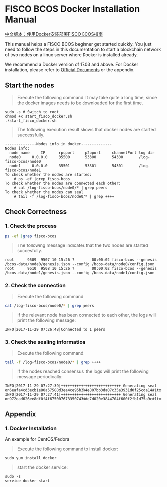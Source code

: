 # FISCO BCOS Docker Installation Manual

[中文版本：使用Docker安装部署FISCO BCOS指南](https://github.com/FISCO-BCOS/FISCO-BCOS/tree/master/docker)

This manual helps a  FISCO BCOS beginner get started quickly. You just need to follow the steps in this documentation to start a blockchain network of two nodes on a linux server where Docker is installed already.

We recommend a Docker version of 17.03 and above. For Docker installation, please refer to [Official Documents](https://docs.docker.com/) or the appendix.

## Start the nodes

> Execute the following command. It may take quite a long time, since the docker images needs to be downloaded for the first time.

```shell
sudo -s # Switch to root
chmod +x start_fisco_docker.sh
./start_fisco_docker.sh
```

> The following execution result shows that docker nodes are started successfully.

```log
--------------Nodes info in docker--------------
Nodes info:
  node name 	IP		rpcport		p2pport		channelPort	log dir
  node0		0.0.0.0		35500		53300		54300		/log-fisco-bcos/node0
  node1		0.0.0.0		35501		53301		54301		/log-fisco-bcos/node1
To check whether the nodes are started:
	# ps -ef |grep fisco-bcos
To check whether the nodes are connected each other:
	# cat /log-fisco-bcos/node0/* | grep peers
To check whether the nodes can seal: 
	# tail -f /log-fisco-bcos/node0/* | grep ++++
```

## Check Correctness

### 1. Check the process

```sh
ps -ef |grep fisco-bcos
```

> The following message indicates that the two nodes are started succesfully.

```
root      9509  9507 10 15:26 ?        00:00:02 fisco-bcos --genesis /bcos-data/node0/genesis.json --config /bcos-data/node0/config.json
root      9510  9508 10 15:26 ?        00:00:02 fisco-bcos --genesis /bcos-data/node1/genesis.json --config /bcos-data/node1/config.json
```

### 2. Check the connection

> Execute the following command:

```sh
cat /log-fisco-bcos/node0/* | grep peers
```

> If the relevant node has been connected to each other, the logs will print the following message:

```
INFO|2017-11-29 07:26:48|Connected to 1 peers
```

### 3. Check the sealing information

> Execute the following command:

```sh
tail -f /log-fisco-bcos/node0/* | grep ++++
```

> If the nodes reached consensus,  the logs will print the following message periodically:

```
INFO|2017-11-29 07:27:39|+++++++++++++++++++++++++++ Generating seal on6eafa4cd3ecb1e80a57588d3ea4ce95b3b4e807bb3da07c35a3931d0f25cda14#1tx:0,maxtx:1000,tq.num=0time:1511940459437
INFO|2017-11-29 07:27:41|+++++++++++++++++++++++++++ Generating seal on972ead626ee8df0f4f6750076733507430de7d020e3844704f600f2fb1d75a9c#1tx:0,maxtx:1000,tq.num=0time:1511940461448
```

## Appendix

### 1. Docker Installation

An example for CentOS/Fedora

> Execute the following command to install docker:

```shell
sudo yum install docker
```

> start the docker service:

```shell
sudo -s
service docker start
```
